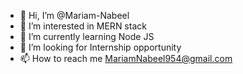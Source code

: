 - 👋 Hi, I’m @Mariam-Nabeel
- 👀 I’m interested in MERN stack
- 🌱 I’m currently learning Node JS 
- 💞️ I’m looking for Internship opportunity  
- 📫 How to reach me MariamNabeel954@gmail.com

<!---
Mariam-Nabeel/Mariam-Nabeel is a ✨ special ✨ repository because its `README.md` (this file) appears on your GitHub profile.
You can click the Preview link to take a look at your changes.
--->
